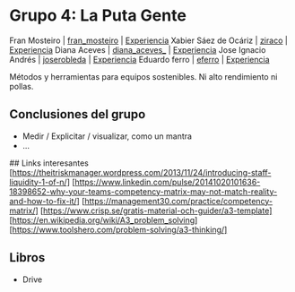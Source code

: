 # Grupo 4: La Puta Gente 

Fran Mosteiro | [fran_mosteiro](https://twitter.com/fran_mosteiro) | [Experiencia](http://ftt.programania.net/experiencias/7.html) 
Xabier Sáez de Ocáriz | [ziraco](https://twitter.com/ziraco) | [Experiencia](http://ftt.programania.net/experiencias/19.html) 
Diana Aceves | [diana_aceves_](https://twitter.com/diana_aceves_) | [Experiencia](http://ftt.programania.net/experiencias/24.html) 
Jose Ignacio Andrés | [joserobleda](https://twitter.com/joserobleda) | [Experiencia](http://ftt.programania.net/experiencias/34.html) 
Eduardo ferro | [eferro](https://twitter.com/eferro) | [Experiencia](http://ftt.programania.net/experiencias/38.html) 
 

Métodos y herramientas para equipos sostenibles. Ni alto rendimiento ni pollas.  


## Conclusiones del grupo
- Medir / Explicitar / visualizar, como un mantra
- ...

## Links interesantes
[https://theitriskmanager.wordpress.com/2013/11/24/introducing-staff-liquidity-1-of-n/]
[https://www.linkedin.com/pulse/20141020101636-18398652-why-your-teams-competency-matrix-may-not-match-reality-and-how-to-fix-it/]
[https://management30.com/practice/competency-matrix/]
[https://www.crisp.se/gratis-material-och-guider/a3-template] [https://en.wikipedia.org/wiki/A3_problem_solving] [https://www.toolshero.com/problem-solving/a3-thinking/]

## Libros
- Drive

